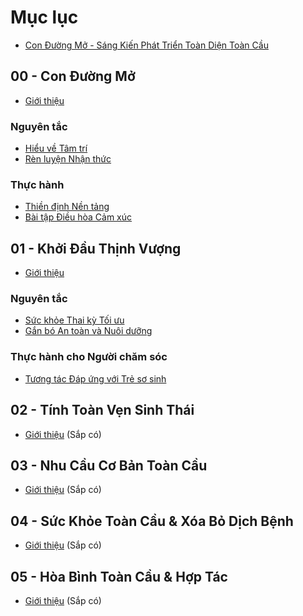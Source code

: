 # Mục lục

* [Con Đường Mở - Sáng Kiến Phát Triển Toàn Diện Toàn Cầu](README.md)

## 00 - Con Đường Mở

* [Giới thiệu](00_ConĐườngMở/README.md)

### Nguyên tắc

* [Hiểu về Tâm trí](00_ConĐườngMở/Principles/01_UnderstandingTheMind.md)
* [Rèn luyện Nhận thức](00_ConĐườngMở/Principles/02_CultivatingAwareness.md)

### Thực hành

* [Thiền định Nền tảng](00_ConĐườngMở/Practices/01_FoundationalMeditations.md)
* [Bài tập Điều hòa Cảm xúc](00_ConĐườngMở/Practices/02_EmotionalRegulationExercises.md)

## 01 - Khởi Đầu Thịnh Vượng

* [Giới thiệu](01_KhởiĐầuThịnhVượng/README.md)

### Nguyên tắc

* [Sức khỏe Thai kỳ Tối ưu](01_KhởiĐầuThịnhVượng/Principles/01_OptimalPrenatalWellbeing.md)
* [Gắn bó An toàn và Nuôi dưỡng](01_KhởiĐầuThịnhVượng/Principles/02_SecureAttachmentNurturing.md)

### Thực hành cho Người chăm sóc

* [Tương tác Đáp ứng với Trẻ sơ sinh](01_KhởiĐầuThịnhVượng/Practices_for_Caregivers/01_ResponsiveInfantInteraction.md)

## 02 - Tính Toàn Vẹn Sinh Thái

* [Giới thiệu](02_TínhToànVẹnSinhThái/README.md) (Sắp có)

## 03 - Nhu Cầu Cơ Bản Toàn Cầu

* [Giới thiệu](03_NhuCầuCơBảnToànCầu/README.md) (Sắp có)

## 04 - Sức Khỏe Toàn Cầu & Xóa Bỏ Dịch Bệnh

* [Giới thiệu](04_SứcKhỏeToànCầu_XóaBỏDịchBệnh/README.md) (Sắp có)

## 05 - Hòa Bình Toàn Cầu & Hợp Tác

* [Giới thiệu](05_HòaBìnhToànCầu_HợpTác/README.md) (Sắp có)
